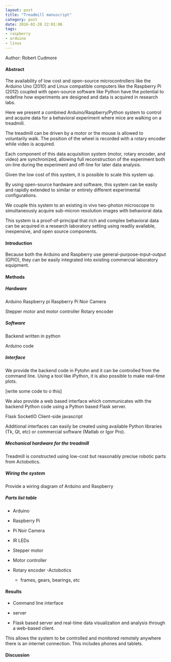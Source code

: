 ```yaml
---
layout: post
title: "Treadmill manuscript"
category: post
date: 2016-02-28 22:01:06
tags:
- raspberry
- arduino
- linux
---
```



Author: Robert Cudmore

#### Abstract

The availability of low cost and open-source microcontrollers like the Arduino Uno (2010) and Linux compatible computers like the Raspberry Pi (2012) coupled with open-source software like Python have the potential to redefine how experiments are designed and data is acquired in research labs.

Here we present a combined Arduino/Raspberry/Python system to control and acquire data for a behavioral experiment where mice are walking on a treadmill.

The treadmill can be driven by a motor or the mouse is allowed to voluntarily walk. The position of the wheel is recorded with a rotary encoder while video is acquired.

Each component of this data acquisition system (motor, rotary encoder, and video) are synchronized, allowing full reconstruction of the experiment both on-line during the experiment and off-line for later data analysis.

Given the low cost of this system, it is possible to scale this system up.

By using open-source hardware and software, this system can be easily and rapidly extended to similar or entirely different experimental configurations.

We couple this system to an existing in vivo two-photon microscope to simultaneously acquire sub-micron resolution images with behavioral data.

This system is a proof-of-principal that rich and complex behavioral data can be acquired in a research laboratory setting using readily available, inexpensive, and open source components.

#### Introduction

Because both the Arduino and Raspberry use general-purpose-input-output (GPIO), they can be easily integrated into existing commercial laboratory equipment.


#### Methods

  ##### Hardware
 
   Arduino
   Raspberry pi
   Raspberry Pi Noir Camera
 
  Stepper motor and motor controller
  Rotary encoder

  ##### Software
 
  Backend written in python

  Arduino code 
 
  ##### Interface
  
  We provide the backend code in Pytohn and it can be controlled from the command line. Using a tool like iPython, it is also possible to make real-time plots.
  
  [write some code to o this]
  
  We also provide a web based interface which communicates with the backend Python code using a Python based Flask server.

  Flask
  SocketIO
  Client-side javascript
  
  Additional interfaces can easily be created using available Python libraries (Tk, Qt, etc) or commercial software (Matlab or Igor Pro).
 
  ##### Mechanical hardware for the treadmill
 
  Treadmill is constructed using low-cost but reasonably precise robotic parts from Actobotics.

  ##### Wiring the system

  Provide a wiring diagram of Arduino and Raspberry
   
  ##### Parts list table

  - Arduino
  - Raspberry Pi
  - Pi Noir Camera
  - IR LEDs

  - Stepper motor
  - Motor controller
  - Rotary encoder
  -Actobotics
    - frames, gears, bearings, etc
   
#### Results

  - Command line interface
  
  - server
   
  - Flask based server and real-time data visualization and analysis through a web-based client.
  
  This allows the system to be controlled and monitored remotely anywhere there is an internet connection. This includes phones and tablets.
  
#### Discussion






